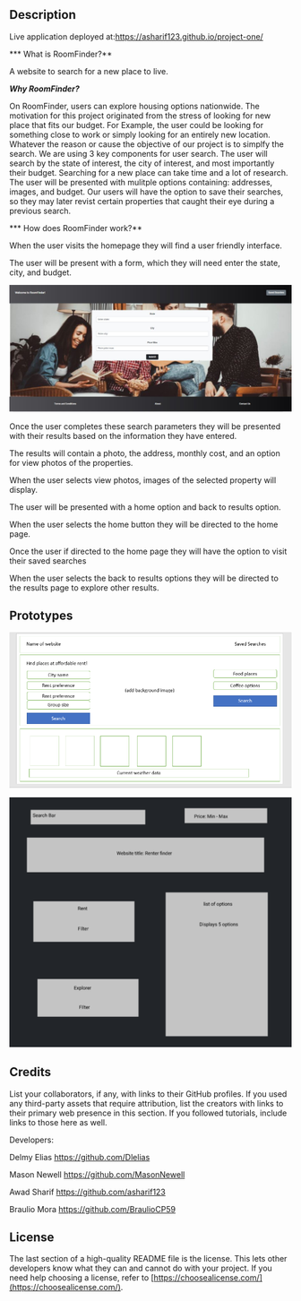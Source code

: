 
# <RoomFinder>
## Description

Live application deployed at:https://asharif123.github.io/project-one/

*** What is RoomFinder?**

A website to search for a new place to live.

***Why RoomFinder?***

On RoomFinder, users can explore housing options nationwide. The motivation for this project originated from the stress of looking for new place that fits our budget. For Example, the user could be looking for something close to work or simply looking for an entirely new location. Whatever the reason or cause the objective of our project is to simplfy the search. We are using 3 key components for user search. The user will search by the state of interest, the city of interest, and most importantly their budget. Searching for a new place can take time and a lot of research. The user will be presented with mulitple options containing: addresses, images, and budget. Our users will have the option to save their searches, so they may later revist certain properties that caught their eye during a previous search.

*** How does RoomFinder work?**

When the user visits the homepage they will find a user friendly interface. 

The user will be present with a form, which they will need enter the state, city, and budget. 

![alt-text](./screenshots/main-page.JPG "main")

Once the user completes these search parameters they will be presented with their results based on the information they have entered.

The results will contain a photo, the address, monthly cost, and an option for view photos of the properties. 

When the user selects view photos, images of the selected property will display.

The user will be presented with a home option and back to results option.

When the user selects the home button they will be directed to the home page.

Once the user if directed to the home page they will have the option to visit their saved searches 

When the user selects the back to results options they will be directed to the results page to explore other results. 



## Prototypes

![alt text](./assets/images/Prototype_1.png)


![alt text](./assets/images/Prototype_2.PNG)



## Credits
List your collaborators, if any, with links to their GitHub profiles.
If you used any third-party assets that require attribution, list the creators with links to their primary web presence in this section.
If you followed tutorials, include links to those here as well.

Developers: 

Delmy Elias
https://github.com/Dlelias

Mason Newell
https://github.com/MasonNewell

Awad Sharif
https://github.com/asharif123

Braulio Mora
https://github.com/BraulioCP59

## License
The last section of a high-quality README file is the license. This lets other developers know what they can and cannot do with your project. If you need help choosing a license, refer to [https://choosealicense.com/](https://choosealicense.com/).


